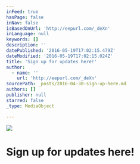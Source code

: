 ```yaml
---
inFeed: true
hasPage: false
inNav: false
isBasedOnUrl: 'http://eepurl.com/_deXn'
inLanguage: null
keywords: []
description: ''
datePublished: '2016-05-19T17:02:15.479Z'
dateModified: '2016-05-19T17:02:15.024Z'
title: 'Sign up for updates here!'
author:
  - name: ''
    url: 'http://eepurl.com/_deXn'
sourcePath: _posts/2016-04-30-sign-up-here.md
authors: []
publisher: null
starred: false
_type: MediaObject

---
```

![](https://the-grid-user-content.s3-us-west-2.amazonaws.com/0326322b-befe-4581-a139-9848a77f98db.jpg)

# Sign up for updates here!